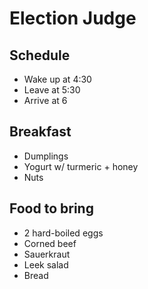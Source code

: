 # Election Judge

## Schedule

- Wake up at 4:30
- Leave at 5:30
- Arrive at 6

## Breakfast

- Dumplings
- Yogurt w/ turmeric + honey
- Nuts

## Food to bring

- 2 hard-boiled eggs
- Corned beef
- Sauerkraut
- Leek salad
- Bread

